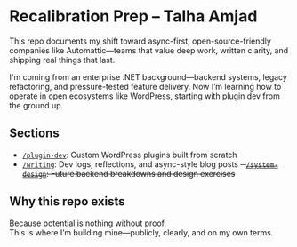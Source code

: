 # Recalibration Prep – Talha Amjad

This repo documents my shift toward async-first, open-source-friendly companies like Automattic—teams that value deep work, written clarity, and shipping real things that last.

I'm coming from an enterprise .NET background—backend systems, legacy refactoring, and pressure-tested feature delivery. Now I’m learning how to operate in open ecosystems like WordPress, starting with plugin dev from the ground up.

## Sections

- [`/plugin-dev`](./plugin-dev): Custom WordPress plugins built from scratch
- [`/writing`](./writing): Dev logs, reflections, and async-style blog posts
~~- [`/system-design`](./system-design): Future backend breakdowns and design exercises~~

## Why this repo exists

Because potential is nothing without proof.  
This is where I’m building mine—publicly, clearly, and on my own terms.
